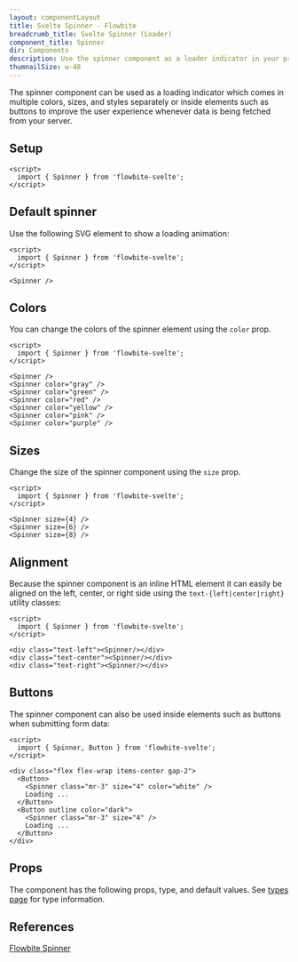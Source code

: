```yaml
---
layout: componentLayout
title: Svelte Spinner - Flowbite
breadcrumb_title: Svelte Spinner (Loader)
component_title: Spinner
dir: Components
description: Use the spinner component as a loader indicator in your projects when fetching data based on an animated SVG
thumnailSize: w-48
---
```


<script>
  import { TableProp, TableDefaultRow, } from '../../utils'
  import { P, A } from '$lib'
  import { props as items }  from '../../props/Spinner.json'
</script>

The spinner component can be used as a loading indicator which comes in multiple colors, sizes, and styles separately or inside elements such as buttons to improve the user experience whenever data is being fetched from your server.

## Setup

```svelte example hideOutput
<script>
  import { Spinner } from 'flowbite-svelte';
</script>
```

## Default spinner

Use the following SVG element to show a loading animation:

```svelte example hideScript
<script>
  import { Spinner } from 'flowbite-svelte';
</script>

<Spinner />
```

## Colors

You can change the colors of the spinner element using the `color` prop.

```svelte example hideScript
<script>
  import { Spinner } from 'flowbite-svelte';
</script>

<Spinner />
<Spinner color="gray" />
<Spinner color="green" />
<Spinner color="red" />
<Spinner color="yellow" />
<Spinner color="pink" />
<Spinner color="purple" />
```

## Sizes

Change the size of the spinner component using the `size` prop.

```svelte example hideScript
<script>
  import { Spinner } from 'flowbite-svelte';
</script>

<Spinner size={4} />
<Spinner size={6} />
<Spinner size={8} />
```

## Alignment

Because the spinner component is an inline HTML element it can easily be aligned on the left, center, or right side using the `text-{left|center|right}` utility classes:

```svelte example hideScript
<script>
  import { Spinner } from 'flowbite-svelte';
</script>

<div class="text-left"><Spinner/></div>
<div class="text-center"><Spinner/></div>
<div class="text-right"><Spinner/></div>
```

## Buttons

The spinner component can also be used inside elements such as buttons when submitting form data:

```svelte example
<script>
  import { Spinner, Button } from 'flowbite-svelte';
</script>

<div class="flex flex-wrap items-center gap-2">
  <Button>
    <Spinner class="mr-3" size="4" color="white" />
    Loading ...
  </Button>
  <Button outline color="dark">
    <Spinner class="mr-3" size="4" />
    Loading ...
  </Button>
</div>
```

## Props

The component has the following props, type, and default values. See <A href="/docs/pages/typescript">types page</A> for type information.

<TableProp>
  <TableDefaultRow {items} rowState='hover' />
</TableProp>

## References

<P>
  <A href="https://flowbite.com/docs/components/spinner/" class="link"
    >Flowbite Spinner</A>
</P>
